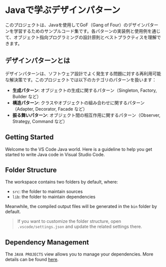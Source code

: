 # Javaで学ぶデザインパターン

このプロジェクトは、Javaを使用してGoF（Gang of Four）のデザインパターンを学習するためのサンプルコード集です。各パターンの実装例と使用例を通じて、オブジェクト指向プログラミングの設計原則とベストプラクティスを理解できます。

## デザインパターンとは

デザインパターンは、ソフトウェア設計でよく発生する問題に対する再利用可能な解決策です。このプロジェクトでは以下のカテゴリのパターンを扱います：

- **生成パターン**: オブジェクトの生成に関するパターン（Singleton, Factory, Builder など）
- **構造パターン**: クラスやオブジェクトの組み合わせに関するパターン（Adapter, Decorator, Facade など）
- **振る舞いパターン**: オブジェクト間の相互作用に関するパターン（Observer, Strategy, Command など）

## Getting Started

Welcome to the VS Code Java world. Here is a guideline to help you get started to write Java code in Visual Studio Code.

## Folder Structure

The workspace contains two folders by default, where:

- `src`: the folder to maintain sources
- `lib`: the folder to maintain dependencies

Meanwhile, the compiled output files will be generated in the `bin` folder by default.

> If you want to customize the folder structure, open `.vscode/settings.json` and update the related settings there.

## Dependency Management

The `JAVA PROJECTS` view allows you to manage your dependencies. More details can be found [here](https://github.com/microsoft/vscode-java-dependency#manage-dependencies).
